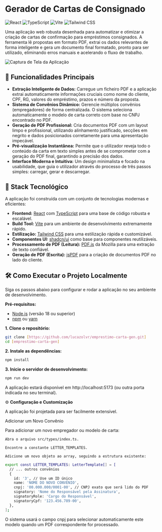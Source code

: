 # Gerador de Cartas de Consignado

![React](https://img.shields.io/badge/React-20232A?style=for-the-badge&logo=react&logoColor=61DAFB) ![TypeScript](https://img.shields.io/badge/TypeScript-007ACC?style=for-the-badge&logo=typescript&logoColor=white) ![Vite](https://img.shields.io/badge/Vite-646CFF?style=for-the-badge&logo=vite&logoColor=white) ![Tailwind CSS](https://img.shields.io/badge/Tailwind_CSS-38B2AC?style=for-the-badge&logo=tailwind-css&logoColor=white)

Uma aplicação web robusta desenhada para automatizar e otimizar a criação de cartas de confirmação para empréstimos consignados. A ferramenta lê propostas em formato PDF, extrai os dados relevantes de forma inteligente e gera um documento final formatado, pronto para ser utilizado, eliminando erros manuais e acelerando o fluxo de trabalho.

![Captura de Tela da Aplicação](https://i.imgur.com/fg5oUf3.png)

## 🌟 Funcionalidades Principais

* **Extração Inteligente de Dados:** Carregue um ficheiro PDF e a aplicação extrai automaticamente informações cruciais como nome do cliente, CPF, RG, valores do empréstimo, prazos e número da proposta.
* **Sistema de Convênios Dinâmico:** Gerencie múltiplos convênios (empregadores) de forma centralizada. O sistema seleciona automaticamente o modelo de carta correto com base no CNPJ encontrado no PDF.
* **Geração de PDF Profissional:** Cria documentos PDF com um layout limpo e profissional, utilizando alinhamento justificado, secções em negrito e dados posicionados corretamente para uma apresentação impecável.
* **Pré-visualização Instantânea:** Permite que o utilizador reveja todo o conteúdo da carta em texto simples antes de se comprometer com a geração do PDF final, garantindo a precisão dos dados.
* **Interface Moderna e Intuitiva:** Um design minimalista e focado na usabilidade, que guia o utilizador através do processo de três passos simples: carregar, gerar e descarregar.

## 🚀 Stack Tecnológico

A aplicação foi construída com um conjunto de tecnologias modernas e eficientes:

* **Frontend:** [React](https://react.dev/) com [TypeScript](https://www.typescriptlang.org/) para uma base de código robusta e escalável.
* **Build Tool:** [Vite](https://vitejs.dev/) para um ambiente de desenvolvimento extremamente rápido.
* **Estilização:** [Tailwind CSS](https://tailwindcss.com/) para uma estilização rápida e customizável.
* **Componentes UI:** [shadcn/ui](https://ui.shadcn.com/) como base para componentes reutilizáveis.
* **Processamento de PDF (Leitura):** [PDF.js](https://mozilla.github.io/pdf.js/) da Mozilla para uma extração de texto confiável.
* **Geração de PDF (Escrita):** [jsPDF](https://github.com/parallax/jsPDF) para a criação de documentos PDF no lado do cliente.

## 🛠️ Como Executar o Projeto Localmente

Siga os passos abaixo para configurar e rodar a aplicação no seu ambiente de desenvolvimento.

**Pré-requisitos:**
* [Node.js](https://nodejs.org/) (versão 18 ou superior)
* [npm](https://www.npmjs.com/) ou [yarn](https://yarnpkg.com/)

**1. Clone o repositório:**
```bash
git clone [https://github.com/lucazolvr/emprestimo-carta-gen.git]
cd [emprestimo-carta-gen]
```
**2. Instale as dependências:**
```bash
npm install
```
**3. Inicie o servidor de desenvolvimento:**
```bash
npm run dev
```

A aplicação estará disponível em http://localhost:5173 (ou outra porta indicada no seu terminal).

⚙️ **Configuração e Customização**

A aplicação foi projetada para ser facilmente extensível.

Adicionar um Novo Convênio

Para adicionar um novo empregador ou modelo de carta:

    Abra o arquivo src/types/index.ts.

    Encontre a constante LETTER_TEMPLATES.

    Adicione um novo objeto ao array, seguindo a estrutura existente:
```bash
export const LETTER_TEMPLATES: LetterTemplate[] = [
  // ... outros convênios
  {
    id: '3', // Use um ID único
    name: 'NOME DO NOVO CONVÊNIO',
    cnpj: '00.000.000/0001-00', // CNPJ exato que será lido do PDF
    signatory: 'Nome do Responsável pela Assinatura',
    signatoryRole: 'Cargo do Responsável',
    signatoryCpf: '123.456.789-00',
  },
];
```
O sistema usará o campo cnpj para selecionar automaticamente este modelo quando um PDF correspondente for processado.